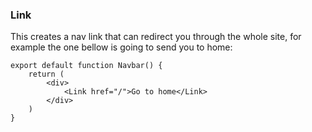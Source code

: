 ### Link

This creates a nav link that can redirect you through the whole site, for example the one bellow is going to send you to home:

```tsx
export default function Navbar() {
    return (
        <div>
            <Link href="/">Go to home</Link>
        </div>
    )
}
```